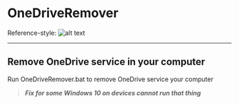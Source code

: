 # OneDriveRemover
Reference-style: 
![alt text][logo]

[logo]: http://imgur.com/a/YhvE6 "Logo Title Text 2"
------
Remove OneDrive service in your computer</n>
------
Run OneDriveRemover.bat to remove  OneDrive service your computer</n> 
>***Fix for some Windows 10 on devices cannot run that thing***

